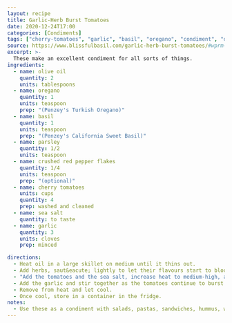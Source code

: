 ```yaml
---
layout: recipe
title: Garlic-Herb Burst Tomatoes
date: 2020-12-24T17:00
categories: [Condiments]
tags: ["cherry-tomatoes", "garlic", "basil", "oregano", "condiment", "dairy-free", "gluten-free"]
source: https://www.blissfulbasil.com/garlic-herb-burst-tomatoes/#wprm-recipe-container-33248
excerpt: >-
  These make an excellent condiment for all sorts of things.
ingredients:
  - name: olive oil
    quantity: 2
    units: tablespoons
  - name: oregano
    quantity: 1
    units: teaspoon
    prep: "(Penzey's Turkish Oregano)"
  - name: basil
    quantity: 1
    units: teaspoon
    prep: "(Penzey's California Sweet Basil)"
  - name: parsley
    quantity: 1/2
    units: teaspoon
  - name: crushed red pepper flakes
    quantity: 1/4
    units: teaspoon
    prep: "(optional)"
  - name: cherry tomatoes
    units: cups
    quantity: 4
    prep: washed and cleaned
  - name: sea salt
    quantity: to taste
  - name: garlic
    quantity: 3
    units: cloves
    prep: minced

directions:
  - Heat oil in a large skillet on medium until it thins out.
  - Add herbs, saut&eacute; lightly to let their flavours start to bloom.
  - "Add the tomatoes and the sea salt, increase heat to medium-high, and cook for around 6 to 10 minutes until the tomatoes lighten in colour and start to burst. Shake the pan about once a minute to ensure they don't stick and burn."
  - Add the garlic and stir together as the tomatoes continue to burst. Cook for another few minutes until the garlic softens.
  - Remove from heat and let cool.
  - Once cool, store in a container in the fridge.
notes:
  - Use these as a condiment with salads, pastas, sandwiches, hummus, whatever.
---
```

